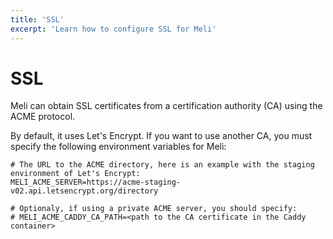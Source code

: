 ```yaml
---
title: 'SSL'
excerpt: 'Learn how to configure SSL for Meli'
---
```


# SSL

Meli can obtain SSL certificates from a certification authority (CA) using the ACME protocol.

By default, it uses Let's Encrypt. If you want to use another CA, you must specify the following environment variables for Meli:

```
# The URL to the ACME directory, here is an example with the staging environment of Let's Encrypt:
MELI_ACME_SERVER=https://acme-staging-v02.api.letsencrypt.org/directory

# Optionaly, if using a private ACME server, you should specify:
# MELI_ACME_CADDY_CA_PATH=<path to the CA certificate in the Caddy container>
```
